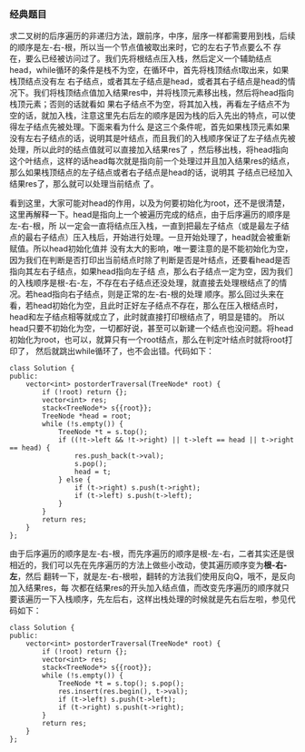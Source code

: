 ### 经典题目
  求二叉树的后序遍历的非递归方法，跟前序，中序，层序一样都需要用到栈，后续的顺序是左-右-根，所以当一个节点值被取出来时，它的左右子节点要么不
存在，要么已经被访问过了。我们先将根结点压入栈，然后定义一个辅助结点head，while循环的条件是栈不为空，在循环中，首先将栈顶结点t取出来，如果栈顶结点没有左
右子结点，或者其左子结点是head，或者其右子结点是head的情况下。我们将栈顶结点值加入结果res中，并将栈顶元素移出栈，然后将head指向栈顶元素；否则的话就看如
果右子结点不为空，将其加入栈，再看左子结点不为空的话，就加入栈，注意这里先右后左的顺序是因为栈的后入先出的特点，可以使得左子结点先被处理。下面来看为什么
是这三个条件呢，首先如果栈顶元素如果没有左右子结点的话，说明其是叶结点，而且我们的入栈顺序保证了左子结点先被处理，所以此时的结点值就可以直接加入结果res了
，然后移出栈，将head指向这个叶结点，这样的话head每次就是指向前一个处理过并且加入结果res的结点，那么如果栈顶结点的左子结点或者右子结点是head的话，说明其
子结点已经加入结果res了，那么就可以处理当前结点
了。

看到这里，大家可能对head的作用，以及为何要初始化为root，还不是很清楚，这里再解释一下。head是指向上一个被遍历完成的结点，由于后序遍历的顺序是左-右-根，所
以一定会一直将结点压入栈，一直到把最左子结点（或是最左子结点的最右子结点）压入栈后，开始进行处理。一旦开始处理了，head就会被重新赋值。所以head初始化值并
没有太大的影响，唯一要注意的是不能初始化为空，因为我们在判断是否打印出当前结点时除了判断是否是叶结点，还要看head是否指向其左右子结点，如果head指向左子结
点，那么右子结点一定为空，因为我们的入栈顺序是根-右-左，不存在右子结点还没处理，就直接去处理根结点了的情况。若head指向右子结点，则是正常的左-右-根的处理
顺序。那么回过头来在看，若head初始化为空，且此时正好左子结点不存在，那么在压入根结点时，head和左子结点相等就成立了，此时就直接打印根结点了，明显是错的。
所以head只要不初始化为空，一切都好说，甚至可以新建一个结点也没问题。将head初始化为root，也可以，就算只有一个root结点，那么在判定叶结点时就将root打印了，
然后就跳出while循环了，也不会出错。代码如下：
```
class Solution {
public:
    vector<int> postorderTraversal(TreeNode* root) {
        if (!root) return {};
        vector<int> res;
        stack<TreeNode*> s{{root}};
        TreeNode *head = root;
        while (!s.empty()) {
            TreeNode *t = s.top();
            if ((!t->left && !t->right) || t->left == head || t->right == head) {
                res.push_back(t->val);
                s.pop();
                head = t;
            } else {
                if (t->right) s.push(t->right);
                if (t->left) s.push(t->left);
            }
        }
        return res;
    }
};
```

由于后序遍历的顺序是左-右-根，而先序遍历的顺序是根-左-右，二者其实还是很相近的，我们可以先在先序遍历的方法上做些小改动，使其遍历顺序变为**根-右-左**，然后
翻转一下，就是左-右-根啦，翻转的方法我们使用反向Q，哦不，是反向加入结果res，每
次都在结果res的开头加入结点值，而改变先序遍历的顺序就只要该遍历一下入栈顺序，先左后右，这样出栈处理的时候就是先右后左啦，参见代码如下：
```
class Solution {
public:
    vector<int> postorderTraversal(TreeNode* root) {
        if (!root) return {};
        vector<int> res;
        stack<TreeNode*> s{{root}};
        while (!s.empty()) {
            TreeNode *t = s.top(); s.pop();
            res.insert(res.begin(), t->val);
            if (t->left) s.push(t->left);
            if (t->right) s.push(t->right);
        }
        return res;
    }
};
```
